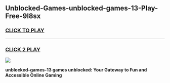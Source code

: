 
## Unblocked-Games-unblocked-games-13-Play-Free-9l8sx
<h3>
<a href="https://premium76.site?title=unblocked-games-13&ref=18A1">CLICK TO PLAY</a></h3>
<hr>

<h3>
<a href="https://premium76.site?title=unblocked-games-13&ref=18A1">CLICK 2 PLAY</a>
  
</h3>

<a href="https://premium76.site?title=unblocked-games-13&ref=18A1"><img src="https://clearcache.store/games.png"></a>


**unblocked-games-13 games unblocked: Your Gateway to Fun and Accessible Online Gaming**
